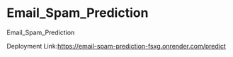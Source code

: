 # Email_Spam_Prediction
Email_Spam_Prediction

Deployment Link:https://email-spam-prediction-fsxg.onrender.com/predict
